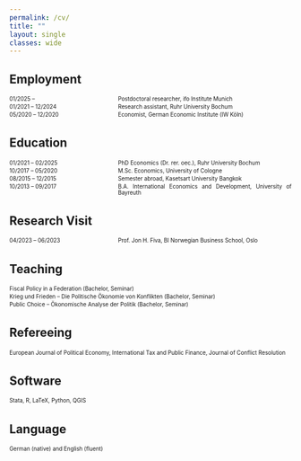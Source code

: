 ```yaml
---
permalink: /cv/
title: ""
layout: single
classes: wide
---
```


<style>
.cv-section {
  display: flex;
  flex-direction: column;
  font-size: 0.7em;
  margin-bottom: 1em;
}

.cv-entry {
  display: flex;
  flex-wrap: wrap;
  margin-bottom: 0.3em;
}

.cv-date {
  width: 130px;
  flex-shrink: 0;
  white-space: nowrap;
}

.cv-desc {
  flex: 1;
  text-align: justify;
  margin-left: 4rem;
}

  .cv-desc_nodate {
  flex: 1;
  text-align: justify;
  margin-left: 0rem;
}
</style>

## Employment

<div class="cv-section">
  <div class="cv-entry">
    <div class="cv-date">01/2025 –</div>
    <div class="cv-desc">Postdoctoral researcher, ifo Institute Munich</div>
  </div>
  <div class="cv-entry">
    <div class="cv-date">01/2021 – 12/2024</div>
    <div class="cv-desc">Research assistant, Ruhr University Bochum</div>
  </div>
  <div class="cv-entry">
    <div class="cv-date">05/2020 – 12/2020</div>
    <div class="cv-desc">Economist, German Economic Institute (IW Köln)</div>
  </div>
</div>

## Education

<div class="cv-section">
  <div class="cv-entry">
    <div class="cv-date">01/2021 – 02/2025</div>
    <div class="cv-desc">PhD Economics (Dr. rer. oec.), Ruhr University Bochum</div>
  </div>
  <div class="cv-entry">
    <div class="cv-date">10/2017 – 05/2020</div>
    <div class="cv-desc">M.Sc. Economics, University of Cologne</div>
  </div>
  <div class="cv-entry">
    <div class="cv-date">08/2015 – 12/2015</div>
    <div class="cv-desc">Semester abroad, Kasetsart University Bangkok</div>
  </div>
  <div class="cv-entry">
    <div class="cv-date">10/2013 – 09/2017</div>
    <div class="cv-desc">B.A. International Economics and Development, University of Bayreuth</div>
  </div>
</div>

## Research Visit

<div class="cv-section">
  <div class="cv-entry">
    <div class="cv-date">04/2023 – 06/2023</div>
    <div class="cv-desc">Prof. Jon H. Fiva, BI Norwegian Business School, Oslo</div>
  </div>
</div>

## Teaching

<div class="cv-section">
  <div class="cv-entry">
    <div class="cv-desc_nodate">Fiscal Policy in a Federation (Bachelor, Seminar)</div>
  </div>
  <div class="cv-entry">
    <div class="cv-desc_nodate">Krieg und Frieden – Die Politische Ökonomie von Konflikten (Bachelor, Seminar)</div>
  </div>
  <div class="cv-entry">
    <div class="cv-desc_nodate">Public Choice – Ökonomische Analyse der Politik (Bachelor, Seminar)</div>
  </div>
</div>

## Refereeing

<div class="cv-section">
  <div class="cv-entry">
    <div class="cv-desc_nodate">European Journal of Political Economy, International Tax and Public Finance, Journal of Conflict Resolution</div>
  </div>
</div>

## Software

<div class="cv-section">
  <div class="cv-entry">
    <div class="cv-desc_nodate">Stata, R, LaTeX, Python, QGIS</div>
  </div>
</div>

## Language

<div class="cv-section">
  <div class="cv-entry">
    <div class="cv-desc_nodate">German (native) and English (fluent)</div>
  </div>
</div>
